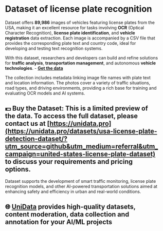 # Dataset of license plate recognition
Dataset offers **89,986** images of vehicles featuring license plates from the USA, making it an excellent resource for tasks involving **OCR** (Optical Character Recognition), **license plate identification**, and **vehicle registration** data extraction. Each image is accompanied by a CSV file that provides the corresponding plate text and country code, ideal for developing and testing text recognition systems.

With this dataset, researchers and developers can build and refine solutions for **traffic analysis**, **transportation management**, and autonomous **vehicle technologies**. - **[Get the data](https://unidata.pro/datasets/usa-license-plate-detection-dataset/?utm_source=github&utm_medium=referral&utm_campaign=united-states-license-plate-dataset)**

The collection includes metadata linking image file names with plate text and location information. The photos cover a variety of traffic situations, road types, and driving environments, providing a rich base for training and evaluating OCR models and AI systems.

## 💵 Buy the Dataset: This is a limited preview of the data. To access the full dataset, please contact us at [https://unidata.pro](https://unidata.pro/datasets/usa-license-plate-detection-dataset/?utm_source=github&utm_medium=referral&utm_campaign=united-states-license-plate-dataset) to discuss your requirements and pricing options.

Dataset supports the development of smart traffic monitoring, license plate recognition models, and other AI-powered transportation solutions aimed at enhancing safety and efficiency in urban and real-world conditions.
## 🌐 [UniData](https://unidata.pro/datasets/usa-license-plate-detection-dataset/?utm_source=github&utm_medium=referral&utm_campaign=united-states-license-plate-dataset) provides high-quality datasets, content moderation, data collection and annotation for your AI/ML projects 
